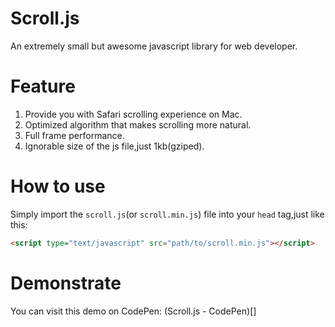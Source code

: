 # Scroll.js
An extremely small but awesome javascript library for web developer.

# Feature
1. Provide you with Safari scrolling experience on Mac.
2. Optimized algorithm that makes scrolling more natural.
3. Full frame performance.
4. Ignorable size of the js file,just 1kb(gziped).

# How to use
Simply import the `scroll.js`(or `scroll.min.js`) file into your `head` tag,just like this:
```html
<script type="text/javascript" src="path/to/scroll.min.js"></script>
```

# Demonstrate
You can visit this demo on CodePen:
(Scroll.js - CodePen)[]